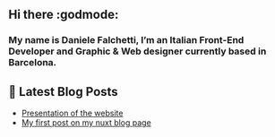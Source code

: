 ## Hi there :godmode:

### My name is Daniele Falchetti, I’m an Italian Front-End Developer and Graphic & Web designer currently based in Barcelona.

## :mega: Latest Blog Posts

<!-- BLOG-POST-LIST:START -->
- [Presentation of the website](https://aprograma.co/blog/presentation)
- [My first post on my nuxt blog page](https://aprograma.co/blog/my-first-post)
<!-- BLOG-POST-LIST:END -->
